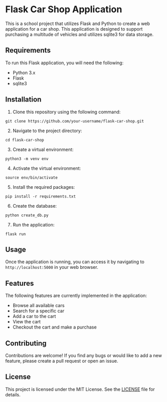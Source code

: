 

# Flask Car Shop Application

This is a school project that utilizes Flask and Python to create a web application for a car shop. This application is designed to support purchasing a multitude of vehicles and utilizes sqlite3 for data storage. 

## Requirements

To run this Flask application, you will need the following:

* Python 3.x
* Flask
* sqlite3

## Installation

1. Clone this repository using the following command:
```
git clone https://github.com/your-username/flask-car-shop.git
```

2. Navigate to the project directory:
```
cd flask-car-shop
```

3. Create a virtual environment:
```
python3 -m venv env
```

4. Activate the virtual environment:
```
source env/bin/activate
```

5. Install the required packages:
```
pip install -r requirements.txt
```

6. Create the database:
```
python create_db.py
```

7. Run the application:
```
flask run
```

## Usage

Once the application is running, you can access it by navigating to `http://localhost:5000` in your web browser.

## Features

The following features are currently implemented in the application:

* Browse all available cars
* Search for a specific car
* Add a car to the cart
* View the cart
* Checkout the cart and make a purchase

## Contributing

Contributions are welcome! If you find any bugs or would like to add a new feature, please create a pull request or open an issue.

## License

This project is licensed under the MIT License. See the [LICENSE](LICENSE) file for details.
